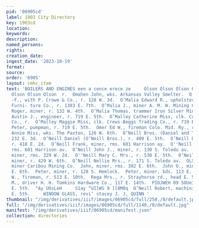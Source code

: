 ```yaml
---
pid: '06905cd'
label: 1903 City Directory
key: 1903cd
location: 
keywords: 
description: 
named_persons: 
rights: 
creation_date: 
ingest_date: '2023-10-19'
format: 
source: 
order: '6905'
layout: cmhc_item
text: 'BOILERS AND ENGINES een a cence erece ze     Olson Olson Olson Olson Olson
  Olson Olson Olson  r.  Omahen John, wks. Arkansas Valley Smelter.  O’Mahoney Thomas
  -F., with P. Crowe & Co., r. 128 W. 3d.  O’Malia Edward R., upholsterer Booth-Moynahan
  Furni- ture Co., r. 1383 E. 7th.  O’Malia J., miner A. M. W. Mining Co.  O’Malia
  Roger, miner, r. 132 W. 4th.  O’Malia Thomas, trammer Iron Silver Mining Co.  O’Malley
  Austin J., engineer, r. 719 E. 5th.  O’Malley Catherine Miss, clk. Crews-Beggs Trading
  Co., r.  O’Malley Maggie Miss, clk. Crews-Beggs Trading Co., r. 719 E. 5th  O’Malley
  Peter, pumpman, r. 719 E. 5th.  Omer Ed W., fireman Colo. Mid. Ry., r. 509 Pine.  O’Neill
  Annie Miss, wks. The Paxton, 126 W. 6th.  O’Neill Bros. (Daniel and T. J.), blksmiths,
  232 E. 3d.  O’Neill Daniel (O’Neill Bros.), r. 409 E. 5th.  O’Neill Dennis J., miner,
  r. 418 E. 2d.  O’Neill Frank, miner, rms. 601 Harrison ay.  O''Neill John, miner,
  rms. 601 Harrison av.  O’Neill John J., miner, r. 130 S. Toledo av.  O’Neill Joseph,
  miner, rms. 329 W. 2d.  O''Neill Mary C. Mrs., r. 530 E. 5th.  O’Neill Michael,
  miner, r. 429 W. 6th.  O’Neill Nellie Mrs., r. 171 S. Toledo av.  OLS 249 O’NE  Hans,
  miner Caribou Mining Co.  John, miner, rms. 302 E. 6th.  John O., miner, rms. 432
  E. 6th.  Peter, miner, r. 128 S. Hemlock.  Peter, miner, bds. 113 E. 4th.  Peter
  W., fireman, r. 513 E. 10th.  Rega Mrs., r. Strayhorse rd., head E. 5th. William
  M., driver H. H. Tomkins Hardware Co., 117 E. 14th.  PIOJWEH 09 SOUeINSH] XIWBOY  ois  719
  E. 5th.  "Ay UOsLeH     S1ay “UIlWS 9 [[8M0q  O’Neill Robert, machinist, r. 305
  E. 5th.     WINDOW GLASS, revi’ stacey J. J, QUINN '
thumbnail: "/img/derivatives/iiif/images/06905cd/full/250,/0/default.jpg"
full: "/img/derivatives/iiif/images/06905cd/full/1140,/0/default.jpg"
manifest: "/img/derivatives/iiif/06905cd/manifest.json"
collection: directories
---
```

